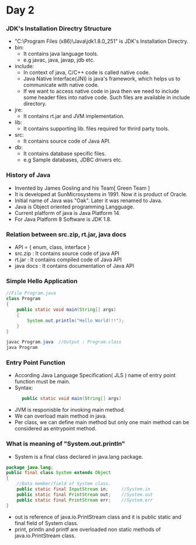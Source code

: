 # Day 2
### JDK's Installation Directry Structure
* "C:\Program Files (x86)\Java\jdk1.8.0_251" is JDK's Installation Directry.
* bin:
    * It contains java language tools. 
    * e.g javac, java, javap, jdb etc.
* include:
    * In context of java, C/C++ code is called native code. 
    * Java Native Interface(JNI) is java's framework, which helps us to communicate with native code.
    * If we want to access native code in java then we need to include some header files into native code. Such files are available in include directory.
* jre:
    - It contains rt.jar and JVM implementation.
* lib:
    - It contains supporting lib. files required for thrird party tools.
* src:
    - It contains source code of Java API.
* db:
    - It contains database specific files.
    - e.g Sample databases, JDBC drivers etc.

### History of Java
* Invented by James Gosling and his Team[ Green Team ]
* It is developed at SunMicrosystems in 1991. Now it is product of Oracle.
* Initial name of Java was "Oak". Later it was renamed to Java.
* Java is Object oriented programming Langguage.
* Current platform of java is Java Platform 14.
* For Java Platform 8 Software is JDK 1.8.


### Relation between src.zip, rt.jar, java docs
* API = { enum, class, interface }
* src.zip   : It contains source code of java API 
* rt.jar    : It contains compiled code of Java API
* java docs : It contains documentation of Java API

### Simple Hello Application
```java
//File Program.java
class Program
{
    public static void main(String[] args)
    {
        System.out.println("Hello World!!!");
    }
}

javac Program.java  //Output : Program.class
java Program
```

### Entry Point Function
* According Java Language Specification( JLS ) name of entry point function must be main.
* Syntax:
```java
      public static void main(String[] args)
```
* JVM is responisble for invoking main method.
* We can overload main method in java.
* Per class, we can define main method but only one main method can be considered as entrypoint method.

### What is meaning of "System.out.println"
* System is a final class declared in java.lang package.
```java
package java.lang;
public final class System extends Object
{
    //Data member/field of System class.
    public static final InputStream in;     //System.in
    public static final PrintStream out;    //System.out
    public static final PrintStream err;    //System.err
}
```
* out is reference of java.io.PrintStream class and it is public static and final field of System class.
* print, println and printf are overloaded  non static methods of java.io.PrintStream class.
